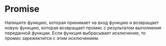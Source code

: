# Promise

Напишите функцию, которая принимает на вход функцию и возвращает новую функцию, которая возвращает промис с результатом выполнения переданной функции. Если функция выбрасывает исключение, то промис зарежектится с этим исключением.